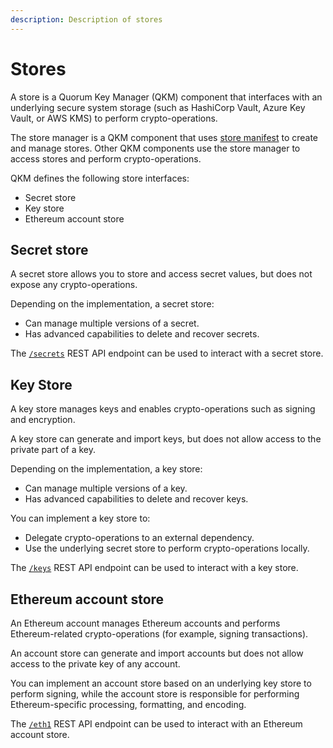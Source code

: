 ```yaml
---
description: Description of stores
---
```


# Stores

A store is a Quorum Key Manager (QKM) component that interfaces with an underlying secure system storage (such as HashiCorp
Vault, Azure Key Vault, or AWS KMS) to perform crypto-operations.

The store manager is a QKM component that uses [store manifest](../HowTo/Use-Manifest-File.md#store-manifest) to create and manage stores.
Other QKM components use the store manager to access stores and perform crypto-operations.

QKM defines the following store interfaces:

- Secret store
- Key store
- Ethereum account store

## Secret store

A secret store allows you to store and access secret values, but does not expose any crypto-operations.

Depending on the implementation, a secret store:

- Can manage multiple versions of a secret.
- Has advanced capabilities to delete and recover secrets.

The [`/secrets`](https://consensys.github.io/quorum-key-manager/#tag/Secrets) REST API endpoint can be used to interact with a secret store.

## Key Store

A key store manages keys and enables crypto-operations such as signing and encryption.

A key store can generate and import keys, but does not allow access to the private part of a key.

Depending on the implementation, a key store:

- Can manage multiple versions of a key.
- Has advanced capabilities to delete and recover keys.

You can implement a key store to:

- Delegate crypto-operations to an external dependency.
- Use the underlying secret store to perform crypto-operations locally.

The [`/keys`](https://consensys.github.io/quorum-key-manager/#tag/Keys) REST API endpoint can be used to interact with a key store.

## Ethereum account store

An Ethereum account manages Ethereum accounts and performs Ethereum-related crypto-operations (for example, signing transactions).

An account store can generate and import accounts but does not allow access to the private key of any account.

You can implement an account store based on an underlying key store to perform signing, while the account store is
responsible for performing Ethereum-specific processing, formatting, and encoding.

The [`/eth1`](https://consensys.github.io/quorum-key-manager/#tag/Ethereum-Account) REST API endpoint can be used to
interact with an Ethereum account store.
